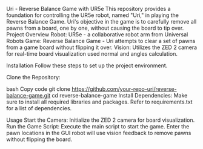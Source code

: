 Uri - Reverse Balance Game with UR5e
This repository provides a foundation for controlling the UR5e robot, named "Uri," in playing the Reverse Balance Game. Uri's objective in the game is to carefully remove all pawns from a board, one by one, without causing the board to tip over.
Project Overview
Robot: UR5e - a collaborative robot arm from Universal Robots
Game: Reverse Balance Game - Uri attempts to clear a set of pawns from a game board without flipping it over.
Vision: Utilizes the ZED 2 camera for real-time board visualization used normal and angles calculation.

Installation
Follow these steps to set up the project environment.

Clone the Repository:

bash
Copy code
git clone https://github.com/your-repo-uri/reverse-balance-game.git
cd reverse-balance-game
Install Dependencies: Make sure to install all required libraries and packages. Refer to requirements.txt for a list of dependencies.

Usage
Start the Camera: Initialize the ZED 2 camera for board visualization.
Run the Game Script: Execute the main script to start the game.
Enter the pawn locations in the GUI robot will use vision feedback to remove pawns without flipping the board.
